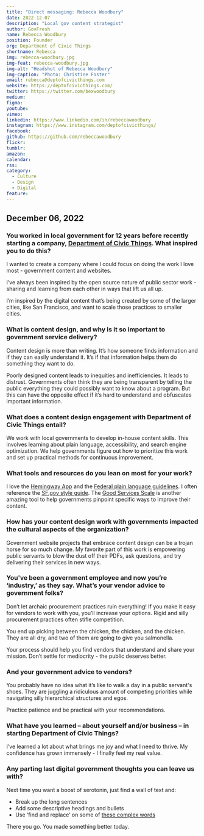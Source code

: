 ```yaml
---
title: "Direct messaging: Rebecca Woodbury"
date: 2022-12-07
description: "Local gov content strategist"
author: GovFresh
name: Rebecca Woodbury
position: Founder
org: Department of Civic Things
shortname: Rebecca
img: rebecca-woodbury.jpg
img-feat: rebecca-woodbury.jpg
img-alt: "Headshot of Rebecca Woodbury"
img-caption: "Photo: Christine Foster"
email: rebecca@deptofcivicthings.com
website: https://deptofcivicthings.com/
twitter: https://twitter.com/bexwoodbury
medium: 
figma: 
youtube: 
vimeo: 
linkedin: https://www.linkedin.com/in/rebeccawoodbury
instagram: https://www.instagram.com/deptofcivicthings/
facebook: 
github: https://github.com/rebeccawoodbury
flickr: 
tumblr: 
amazon: 
calendar: 
rss: 
category:
  - Culture
  - Design
  - Digital
feature: 
---
```


## December 06, 2022

### You worked in local government for 12 years before recently starting a company, [Department of Civic Things](https://deptofcivicthings.com). What inspired you to do this?

I wanted to create a company where I could focus on doing the work I love most - government content and websites.

I’ve always been inspired by the open source nature of public sector work - sharing and learning from each other in ways that lift us all up.

I’m inspired by the digital content that’s being created by some of the larger cities, like San Francisco, and want to scale those practices to smaller cities.

### What is content design, and why is it so important to government service delivery?

Content design is more than writing. It’s how someone finds information and if they can easily understand it. It’s if that information helps them do something they want to do.

Poorly designed content leads to inequities and inefficiencies. It leads to distrust. Governments often think they are being transparent by telling the public everything they could possibly want to know about a program. But this can have the opposite effect if it’s hard to understand and obfuscates important information. 

### What does a content design engagement with Department of Civic Things entail?

We work with local governments to develop in-house content skills. This involves learning about plain language, accessibility, and search engine optimization. We help governments figure out how to prioritize this work and set up practical methods for continuous improvement.

### What tools and resources do you lean on most for your work?

I love the [Hemingway App](http://www.hemingwayapp.com/) and the [Federal plain language guidelines](https://www.plainlanguage.gov/guidelines/). I often reference the [SF.gov style guide](https://sfdigitalservices.gitbook.io/style-guide/). The [Good Services Scale](https://good.services/the-good-services-scale) is another amazing tool to help governments pinpoint specific ways to improve their content.

### How has your content design work with governments impacted the cultural aspects of the organization?

Government website projects that embrace content design can be a trojan horse for so much change. My favorite part of this work is empowering public servants to blow the dust off their PDFs, ask questions, and try delivering their services in new ways.

### You've been a government employee and now you’re ‘industry,’ as they say. What’s your vendor advice to government folks?

Don’t let archaic procurement practices ruin everything! If you make it easy for vendors to work with you, you’ll increase your options. Rigid and silly procurement practices often stifle competition.

You end up picking between the chicken, the chicken, and the chicken. They are all dry, and two of them are going to give you salmonella.

Your process should help you find vendors that understand and share your mission. Don’t settle for mediocrity - the public deserves better.

### And your government advice to vendors?

You probably have no idea what it’s like to walk a day in a public servant's shoes. They are juggling a ridiculous amount of competing priorities while navigating silly hierarchical structures and egos.

Practice patience and be practical with your recommendations.

### What have you learned – about yourself and/or business – in starting Department of Civic Things?

I’ve learned a lot about what brings me joy and what I need to thrive. My confidence has grown immensely - I finally feel my real value.


### Any parting last digital government thoughts you can leave us with?

Next time you want a boost of serotonin, just find a wall of text and:

* Break up the long sentences
* Add some descriptive headings and bullets
* Use ‘find and replace’ on some of [these complex words](https://www.plainlanguage.gov/guidelines/words/use-simple-words-phrases/)

There you go. You made something better today.